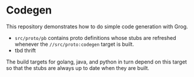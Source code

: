 # Codegen

This repository demonstrates how to do simple code generation with Grog.

- `src/proto/pb` contains proto definitions whose stubs are refreshed whenever the `//src/proto:codegen` target is built.
- tbd thrift

The build targets for golang, java, and python in turn depend on this target so that the stubs are always up to date when they are built.
